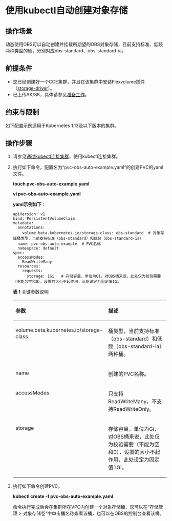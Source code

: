 # 使用kubectl自动创建对象存储<a name="cce_01_0325"></a>

## 操作场景<a name="section1062914713566"></a>

动态使用OBS可以自动创建并挂载所期望的OBS对象存储，目前支持标准、低频两种类型的桶，分别对应obs-standard、obs-standard-ia。

## 前提条件<a name="section1640173074515"></a>

-   您已经创建好一个CCE集群，并且在该集群中安装Flexvolume插件（[storage-driver](storage-driver（系统资源插件-必装）.md)）。
-   已上传AK/SK，具体请参见[准备工作](使用对象存储卷-123.md#section14271608324)。

## 约束与限制<a name="section946015116135"></a>

如下配置示例适用于Kubernetes 1.13及以下版本的集群。

## 操作步骤<a name="section1530655595611"></a>

1.  请参见[通过kubectl连接集群](通过kubectl连接集群-7.md)，使用kubectl连接集群。
2.  执行如下命令，配置名为“pvc-obs-auto-example.yaml”的创建PVC的yaml文件。

    **touch pvc-obs-auto-example.yaml**

    **vi pvc-obs-auto-example.yaml**

    **yaml示例如下：**

    ```
    apiVersion: v1 
    kind: PersistentVolumeClaim 
    metadata: 
      annotations: 
        volume.beta.kubernetes.io/storage-class: obs-standard  # 对象存储桶类型，当前支持标准（obs-standard）和低频（obs-standard-ia）
      name: pvc-obs-auto-example  # PVC名称
      namespace: default 
    spec: 
      accessModes: 
      - ReadWriteMany 
      resources: 
        requests: 
          storage: 1Gi   # 存储容量，单位为Gi，对OBS桶来说，此处仅为校验需要（不能为空和0），设置的大小不起作用，此处设定为固定值1Gi
    ```

    **表 1**  关键参数说明

    <a name="table1897325023619"></a>
    <table><thead align="left"><tr id="row2973195019365"><th class="cellrowborder" valign="top" width="35.809999999999995%" id="mcps1.2.3.1.1"><p id="p1973155063611"><a name="p1973155063611"></a><a name="p1973155063611"></a>参数</p>
    </th>
    <th class="cellrowborder" valign="top" width="64.19%" id="mcps1.2.3.1.2"><p id="p139741150123614"><a name="p139741150123614"></a><a name="p139741150123614"></a>描述</p>
    </th>
    </tr>
    </thead>
    <tbody><tr id="row3974350153618"><td class="cellrowborder" valign="top" width="35.809999999999995%" headers="mcps1.2.3.1.1 "><p id="p2974155083619"><a name="p2974155083619"></a><a name="p2974155083619"></a>volume.beta.kubernetes.io/storage-class</p>
    </td>
    <td class="cellrowborder" valign="top" width="64.19%" headers="mcps1.2.3.1.2 "><p id="p1497425012362"><a name="p1497425012362"></a><a name="p1497425012362"></a>桶类型，当前支持标准（obs-standard）和低频（obs-standard-ia）两种桶。</p>
    </td>
    </tr>
    <tr id="row2974950133612"><td class="cellrowborder" valign="top" width="35.809999999999995%" headers="mcps1.2.3.1.1 "><p id="p1497565093618"><a name="p1497565093618"></a><a name="p1497565093618"></a>name</p>
    </td>
    <td class="cellrowborder" valign="top" width="64.19%" headers="mcps1.2.3.1.2 "><p id="p1975145003618"><a name="p1975145003618"></a><a name="p1975145003618"></a>创建的PVC名称。</p>
    </td>
    </tr>
    <tr id="row12975850123614"><td class="cellrowborder" valign="top" width="35.809999999999995%" headers="mcps1.2.3.1.1 "><p id="p17975150193613"><a name="p17975150193613"></a><a name="p17975150193613"></a>accessModes</p>
    </td>
    <td class="cellrowborder" valign="top" width="64.19%" headers="mcps1.2.3.1.2 "><p id="p10975150173615"><a name="p10975150173615"></a><a name="p10975150173615"></a>只支持ReadWriteMany，不支持ReadWriteOnly。</p>
    </td>
    </tr>
    <tr id="row169751506362"><td class="cellrowborder" valign="top" width="35.809999999999995%" headers="mcps1.2.3.1.1 "><p id="p109751750123619"><a name="p109751750123619"></a><a name="p109751750123619"></a>storage</p>
    </td>
    <td class="cellrowborder" valign="top" width="64.19%" headers="mcps1.2.3.1.2 "><p id="p119761450113614"><a name="p119761450113614"></a><a name="p119761450113614"></a>存储容量，单位为Gi，对OBS桶来说，此处仅为校验需要（不能为空和0），设置的大小不起作用，此处设定为固定值1Gi。</p>
    </td>
    </tr>
    </tbody>
    </table>

3.  执行如下命令创建PVC。

    **kubectl create -f pvc-obs-auto-example.yaml**

    命令执行完成后会在集群所在VPC内创建一个对象存储桶，您可以在“存储管理 \> 对象存储卷“中单击桶名称查看该桶，也可以在OBS的控制台查看该桶。


